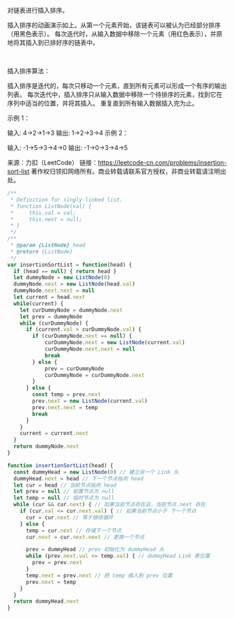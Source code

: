 对链表进行插入排序。


插入排序的动画演示如上。从第一个元素开始，该链表可以被认为已经部分排序（用黑色表示）。
每次迭代时，从输入数据中移除一个元素（用红色表示），并原地将其插入到已排好序的链表中。

 

插入排序算法：

插入排序是迭代的，每次只移动一个元素，直到所有元素可以形成一个有序的输出列表。
每次迭代中，插入排序只从输入数据中移除一个待排序的元素，找到它在序列中适当的位置，并将其插入。
重复直到所有输入数据插入完为止。
 

示例 1：

输入: 4->2->1->3
输出: 1->2->3->4
示例 2：

输入: -1->5->3->4->0
输出: -1->0->3->4->5


来源：力扣（LeetCode）
链接：https://leetcode-cn.com/problems/insertion-sort-list
著作权归领扣网络所有。商业转载请联系官方授权，非商业转载请注明出处。

```js
/**
 * Definition for singly-linked list.
 * function ListNode(val) {
 *     this.val = val;
 *     this.next = null;
 * }
 */
/**
 * @param {ListNode} head
 * @return {ListNode}
 */
var insertionSortList = function(head) {
  if (head == null) { return head }
  let dummyNode = new ListNode(0)
  dummyNode.next = new ListNode(head.val)
  dummyNode.next.next = null
  let current = head.next
  while(current) {
    let curDummyNode = dummyNode.next
    let prev = dummyNode
    while (curDummyNode) {
      if (current.val > curDummyNode.val) {
        if (curDummyNode.next == null) {
            curDummyNode.next = new ListNode(current.val)
            curDummyNode.next.next = null
            break
        } else {
            prev = curDummyNode
            curDummyNode = curDummyNode.next
        }
      } else {
        const temp = prev.next
        prev.next = new ListNode(current.val)
        prev.next.next = temp
        break
      }
    }
    current = current.next
  }
  return dummyNode.next
}
```


```js
function insertionSortList(head) {
  const dummyHead = new ListNode(0) // 建立另一个 Link 头
  dummyHead.next = head // 下一个节点指向 head
  let cur = head // 当前节点指向 head
  let prev = null // 前置节点为 null
  let temp = null // 临时节点为 null
  while (cur && cur.next) { // 如果当前节点存在且，当前节点.next 存在
    if (cur.val <= cur.next.val) { // 如果当前节点小于 下一个节点
      cur = cur.next // 等于继续循环
    } else {
      temp = cur.next // 存储下一个节点
      cur.next = cur.next.next // 更换一个节点

      prev = dummyHead // prev 初始化为 dummyHead 头
      while (prev.next.val <= temp.val) { // dummyHead Link 表位置
        prev = prev.next
      }
      temp.next = prev.next // 把 temp 插入到 prev 位置
      prev.next = temp
    }
  }
  return dummyHead.next
}
```